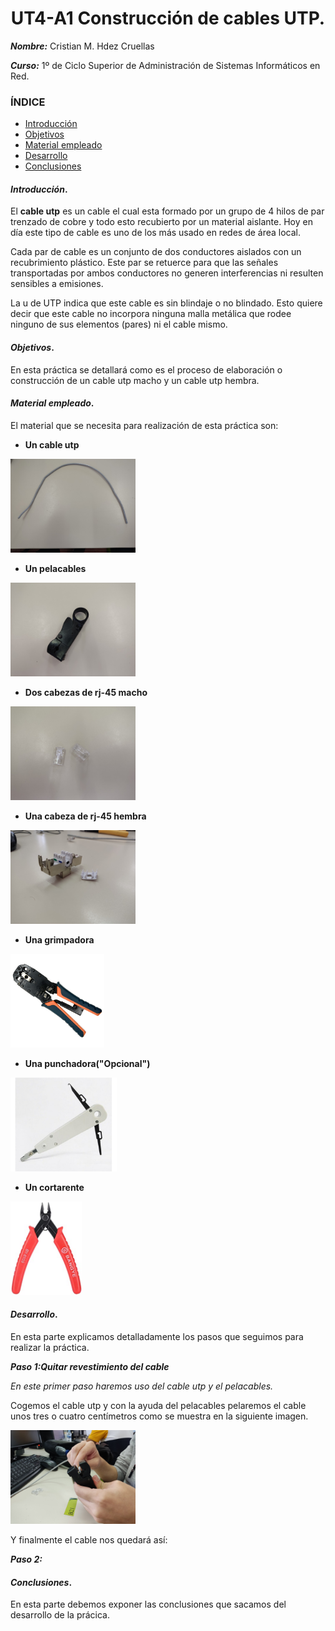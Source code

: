
<center>

# UT4-A1 Construcción de cables UTP.


</center>

***Nombre:*** Cristian M. Hdez Cruellas 

***Curso:*** 1º de Ciclo Superior de Administración de Sistemas Informáticos en Red.

### ÍNDICE

+ [Introducción](#id1)
+ [Objetivos](#id2)
+ [Material empleado](#id3)
+ [Desarrollo](#id4)
+ [Conclusiones](#id5)


#### ***Introducción***. <a name="id1"></a>

El <b>cable utp</b> es un cable el cual esta formado por un grupo de 4 hilos de par trenzado de cobre y todo esto recubierto por un material aislante. Hoy en día este tipo de cable es uno de los más usado en redes de área local. 

Cada par de cable es un conjunto de dos conductores aislados con un recubrimiento plástico. Este par se retuerce para que las señales transportadas por ambos conductores no generen interferencias ni resulten sensibles a emisiones.

La u de UTP indica que este cable es sin blindaje o no blindado. Esto quiere decir que este cable no incorpora ninguna malla metálica que rodee ninguno de sus elementos (pares) ni el cable mismo.


#### ***Objetivos***. <a name="id2"></a>

En esta práctica se detallará como es el proceso de elaboración o construcción de un cable utp macho y un cable utp hembra. 

#### ***Material empleado***. <a name="id3"></a>

El material que se necesita para realización de esta práctica son:

+ <b>Un cable utp</b>
<div>
<img src="img/cable_utp.jpg" witdh="150" height="150"/>
</div>

+ <b>Un pelacables</b>       
<div>
<img src="img/pelacables.jpg" witdh="150" height="150"/>
</div>

+ <b>Dos cabezas de rj-45 macho</b>
<div>
<img src="img/rj-45.jpg" witdh="150" height="150"/>
</div>

+ <b> Una cabeza de rj-45 hembra</b>
<div>
<img src="img/rj-45-hembra.jpg" witdh="150" height="150"/>
</div>

+ <b> Una grimpadora </b>
<div>
<img src="img/grimpadora.jpg" witdh="150" height="150"/>
</div>

+ <b> Una punchadora("Opcional") </b>
<div>
<img src="img/punchadora.jpg" witdh="150" height="150"/>
</div>

+ <b> Un cortarente </b>

<div>
<img src="img/cortarente.jpg" witdh="150" height="150"/>
</div>

#### ***Desarrollo***. <a name="id4"></a>

En esta parte explicamos detalladamente los pasos que seguimos para realizar la práctica.

***Paso 1:Quitar revestimiento del cable***

*En este primer paso haremos uso del cable utp y el pelacables.* 

Cogemos el cable utp y con la ayuda del pelacables pelaremos el cable unos tres o cuatro centímetros como se muestra en la siguiente imagen.

<div>
<img src="img/paso_1.jpg" witdh="150" height="150"/>
</div>

Y  finalmente el cable nos quedará así:


***Paso 2:***



#### ***Conclusiones***. <a name="id5"></a>

En esta parte debemos exponer las conclusiones que sacamos del desarrollo de la prácica.
